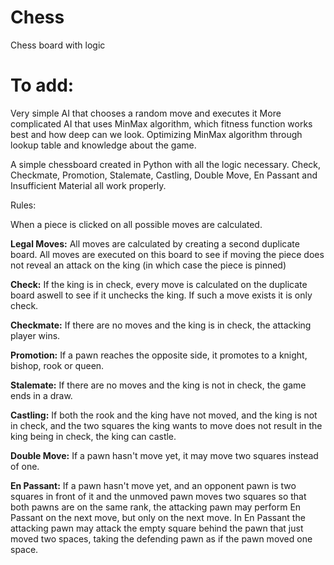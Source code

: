# Chess
Chess board with logic

# To add:
Very simple AI that chooses a random move and executes it
More complicated AI that uses MinMax algorithm, which fitness function works best and how deep can we look.
Optimizing MinMax algorithm through lookup table and knowledge about the game.

A simple chessboard created in Python with all the logic necessary. Check, Checkmate, Promotion, Stalemate, Castling, Double Move, En Passant and Insufficient Material all work properly.

Rules:

When a piece is clicked on all possible moves are calculated.

**Legal Moves:**
All moves are calculated by creating a second duplicate board. All moves are executed on this board to see if moving the piece does not reveal an attack on the king (in which case the piece is pinned)

**Check:**
If the king is in check, every move is calculated on the duplicate board aswell to see if it unchecks the king. If such a move exists it is only check.

**Checkmate:**
If there are no moves and the king is in check, the attacking player wins.

**Promotion:**
If a pawn reaches the opposite side, it promotes to a knight, bishop, rook or queen.

**Stalemate:**
If there are no moves and the king is not in check, the game ends in a draw.

**Castling:**
If both the rook and the king have not moved, and the king is not in check, and the two squares the king wants to move does not result in the king being in check, the king can castle.

**Double Move:**
If a pawn hasn't move yet, it may move two squares instead of one.

**En Passant:**
If a pawn hasn't move yet, and an opponent pawn is two squares in front of it and the unmoved pawn moves two squares so that both pawns are on the same rank, the attacking pawn may perform En Passant on the next move, but only on the next move. In En Passant the attacking pawn may attack the empty square behind the pawn that just moved two spaces, taking the defending pawn as if the pawn moved one space.
